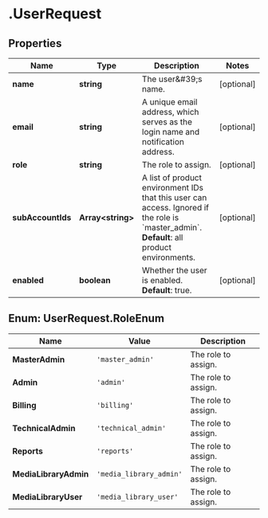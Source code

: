 # .UserRequest

## Properties

| Name         | Type          | Description   | Notes         |
| ------------ | ------------- | ------------- | ------------- |
| **name** | **string** | The user\&#39;s name. | [optional]  |
| **email** | **string** | A unique email address, which serves as the login name and notification address. | [optional]  |
| **role** | **string** | The role to assign. | [optional]  |
| **subAccountIds** | **Array&lt;string&gt;** | A list of product environment IDs that this user can access. Ignored if the role is &#x60;master_admin&#x60;.  **Default**: all product environments.  | [optional]  |
| **enabled** | **boolean** | Whether the user is enabled. **Default**: true.  | [optional]  |


## Enum: UserRequest.RoleEnum

|Name          | Value         | Description   |
| ------------ | ------------- | ------------- |
| **MasterAdmin** | `'master_admin'` | The role to assign. |
| **Admin** | `'admin'` | The role to assign. |
| **Billing** | `'billing'` | The role to assign. |
| **TechnicalAdmin** | `'technical_admin'` | The role to assign. |
| **Reports** | `'reports'` | The role to assign. |
| **MediaLibraryAdmin** | `'media_library_admin'` | The role to assign. |
| **MediaLibraryUser** | `'media_library_user'` | The role to assign. |




